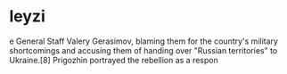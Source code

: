 # leyzi
e General Staff Valery Gerasimov, blaming them for the country's military shortcomings and accusing them of handing over "Russian territories" to Ukraine.[8] Prigozhin portrayed the rebellion as a respon
